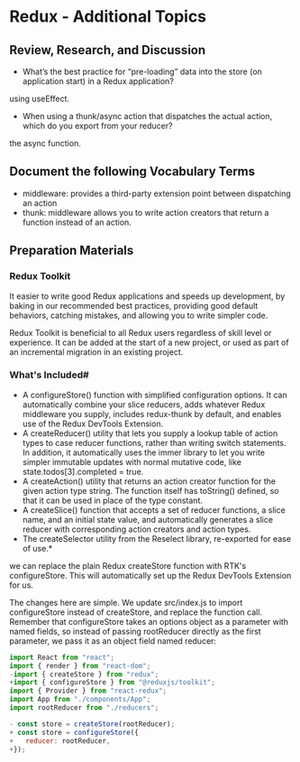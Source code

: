 # Redux - Additional Topics

## Review, Research, and Discussion

* What’s the best practice for “pre-loading” data into the store (on application start) in a Redux application?

using useEffect.

* When using a thunk/async action that dispatches the actual action, which do you export from your reducer?

the async function.

## Document the following Vocabulary Terms

* middleware: provides a third-party extension point between dispatching an action
* thunk: middleware allows you to write action creators that return a function instead of an action.

## Preparation Materials

### Redux Toolkit

It easier to write good Redux applications and speeds up development, by baking in our recommended best practices, providing good default behaviors, catching mistakes, and allowing you to write simpler code.

Redux Toolkit is beneficial to all Redux users regardless of skill level or experience. It can be added at the start of a new project, or used as part of an incremental migration in an existing project.

### What's Included#

* A configureStore() function with simplified configuration options. It can automatically combine your slice reducers, adds whatever Redux middleware you supply, includes redux-thunk by default, and enables use of the Redux DevTools Extension.
* A createReducer() utility that lets you supply a lookup table of action types to case reducer functions, rather than writing switch statements. In addition, it automatically uses the immer library to let you write simpler immutable updates with normal mutative code, like state.todos[3].completed = true.
* A createAction() utility that returns an action creator function for the given action type string. The function itself has toString() defined, so that it can be used in place of the type constant.
* A createSlice() function that accepts a set of reducer functions, a slice name, and an initial state value, and automatically generates a slice reducer with corresponding action creators and action types.
* The createSelector utility from the Reselect library, re-exported for ease of use.* 

we can replace the plain Redux createStore function with RTK's configureStore. This will automatically set up the Redux DevTools Extension for us.

The changes here are simple. We update src/index.js to import configureStore instead of createStore, and replace the function call. Remember that configureStore takes an options object as a parameter with named fields, so instead of passing rootReducer directly as the first parameter, we pass it as an object field named reducer:

```js
import React from "react";
import { render } from "react-dom";
-import { createStore } from "redux";
+import { configureStore } from "@reduxjs/toolkit";
import { Provider } from "react-redux";
import App from "./components/App";
import rootReducer from "./reducers";

- const store = createStore(rootReducer);
+ const store = configureStore({
+   reducer: rootReducer,
+});
```